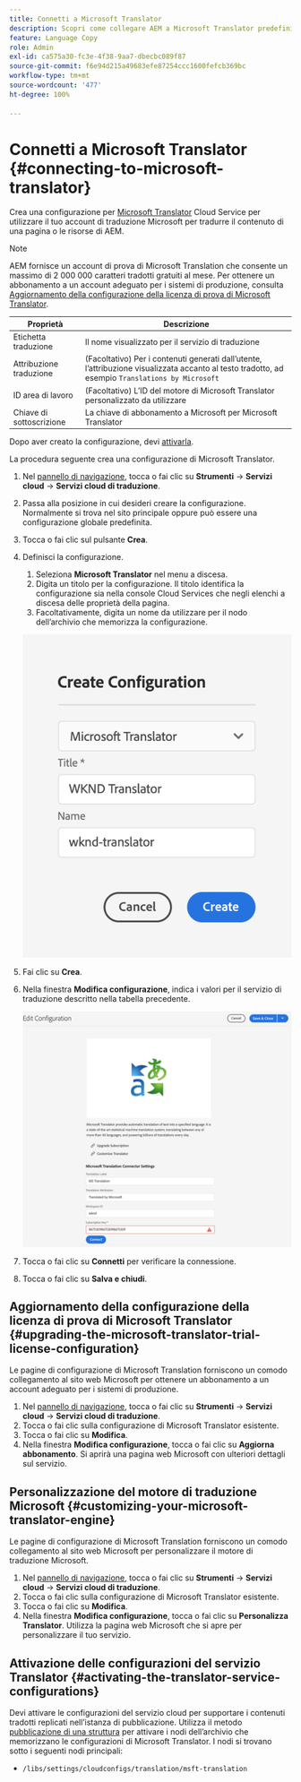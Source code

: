 ```yaml
---
title: Connetti a Microsoft Translator
description: Scopri come collegare AEM a Microsoft Translator predefinito per automatizzare il flusso di lavoro di traduzione.
feature: Language Copy
role: Admin
exl-id: ca575a30-fc3e-4f38-9aa7-dbecbc089f87
source-git-commit: f6e94d215a49683efe87254ccc1600fefcb369bc
workflow-type: tm+mt
source-wordcount: '477'
ht-degree: 100%

---
```


# Connetti a Microsoft Translator {#connecting-to-microsoft-translator}

Crea una configurazione per [Microsoft Translator](https://www.microsoft.com/it-it/translator/business/) Cloud Service per utilizzare il tuo account di traduzione Microsoft per tradurre il contenuto di una pagina o le risorse di AEM.

>[!NOTE]
>
>AEM fornisce un account di prova di Microsoft Translation che consente un massimo di 2 000 000 caratteri tradotti gratuiti al mese. Per ottenere un abbonamento a un account adeguato per i sistemi di produzione, consulta [Aggiornamento della configurazione della licenza di prova di Microsoft Translator](#upgrading-the-microsoft-translator-trial-license-configuration).

| Proprietà | Descrizione |
|---|---|
| Etichetta traduzione | Il nome visualizzato per il servizio di traduzione |
| Attribuzione traduzione | (Facoltativo) Per i contenuti generati dall’utente, l’attribuzione visualizzata accanto al testo tradotto, ad esempio `Translations by Microsoft` |
| ID area di lavoro | (Facoltativo) L’ID del motore di Microsoft Translator personalizzato da utilizzare |
| Chiave di sottoscrizione | La chiave di abbonamento a Microsoft per Microsoft Translator |

Dopo aver creato la configurazione, devi [attivarla](#activating-the-translator-service-configurations).

La procedura seguente crea una configurazione di Microsoft Translator.

1. Nel [pannello di navigazione](/help/sites-authoring/basic-handling.md#first-steps), tocca o fai clic su **Strumenti** -> **Servizi cloud** -> **Servizi cloud di traduzione**.
1. Passa alla posizione in cui desideri creare la configurazione. Normalmente si trova nel sito principale oppure può essere una configurazione globale predefinita.
1. Tocca o fai clic sul pulsante **Crea**.
1. Definisci la configurazione.
   1. Seleziona **Microsoft Translator** nel menu a discesa.
   1. Digita un titolo per la configurazione. Il titolo identifica la configurazione sia nella console Cloud Services che negli elenchi a discesa delle proprietà della pagina.
   1. Facoltativamente, digita un nome da utilizzare per il nodo dell’archivio che memorizza la configurazione.

   ![Creare una configurazione di traduzione](assets/create-translation-config.png)

1. Fai clic su **Crea**.
1. Nella finestra **Modifica configurazione**, indica i valori per il servizio di traduzione descritto nella tabella precedente.

   ![Modificare la configurazione della traduzione](assets/edit-translation-config.png)

1. Tocca o fai clic su **Connetti** per verificare la connessione.
1. Tocca o fai clic su **Salva e chiudi**.

## Aggiornamento della configurazione della licenza di prova di Microsoft Translator {#upgrading-the-microsoft-translator-trial-license-configuration}

Le pagine di configurazione di Microsoft Translation forniscono un comodo collegamento al sito web Microsoft per ottenere un abbonamento a un account adeguato per i sistemi di produzione.

1. Nel [pannello di navigazione](/help/sites-authoring/basic-handling.md#first-steps), tocca o fai clic su **Strumenti** -> **Servizi cloud** -> **Servizi cloud di traduzione**.
1. Tocca o fai clic sulla configurazione di Microsoft Translator esistente.
1. Tocca o fai clic su **Modifica**.
1. Nella finestra **Modifica configurazione**, tocca o fai clic su **Aggiorna abbonamento**. Si aprirà una pagina web Microsoft con ulteriori dettagli sul servizio.

## Personalizzazione del motore di traduzione Microsoft {#customizing-your-microsoft-translator-engine}

Le pagine di configurazione di Microsoft Translation forniscono un comodo collegamento al sito web Microsoft per personalizzare il motore di traduzione Microsoft.

1. Nel [pannello di navigazione](/help/sites-authoring/basic-handling.md#first-steps), tocca o fai clic su **Strumenti** -> **Servizi cloud** -> **Servizi cloud di traduzione**.
1. Tocca o fai clic sulla configurazione di Microsoft Translator esistente.
1. Tocca o fai clic su **Modifica**.
1. Nella finestra **Modifica configurazione**, tocca o fai clic su **Personalizza Translator**. Utilizza la pagina web Microsoft che si apre per personalizzare il tuo servizio.

## Attivazione delle configurazioni del servizio Translator {#activating-the-translator-service-configurations}

Devi attivare le configurazioni del servizio cloud per supportare i contenuti tradotti replicati nell’istanza di pubblicazione. Utilizza il metodo [pubblicazione di una struttura](/help/sites-authoring/publishing-pages.md#publishing-and-unpublishing-a-tree) per attivare i nodi dell’archivio che memorizzano le configurazioni di Microsoft Translator. I nodi si trovano sotto i seguenti nodi principali:

* `/libs/settings/cloudconfigs/translation/msft-translation`
